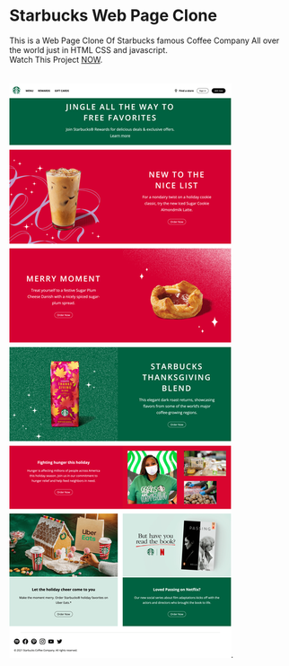 # Starbucks Web Page Clone
This is a Web Page Clone Of Starbucks famous Coffee Company All over the world just in HTML CSS and javascript.<br/>
Watch This Project [NOW](https://mohammadkiaei.github.io/starbucks-web-page-clone/).<br/>
<br/>
<br/>
![Starbucks](https://github.com/mohammadkiaei/starbucks-web-page-clone/blob/master/Starbucks.png).
